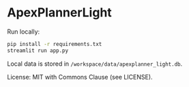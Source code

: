 # ApexPlannerLight

Run locally:

```bash
pip install -r requirements.txt
streamlit run app.py
```

Local data is stored in `/workspace/data/apexplanner_light.db`.

License: MIT with Commons Clause (see LICENSE).
